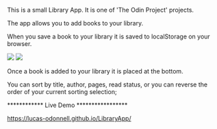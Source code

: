 This is a small Library App. It is one of 'The Odin Project' projects.

The app allows you to add books to your library.

When you save a book to your library it is saved to localStorage on your browser.

<img src="https://https://i.imgur.com/wHqeQjG.png">

<img src="https://i.imgur.com/bY5uv7E.png"/>

Once a book is added to your library it is placed at the bottom.

You can sort by title, author, pages, read status, or you can reverse the order of your current sorting selection;


************ Live Demo ***************** 

https://lucas-odonnell.github.io/LibraryApp/
